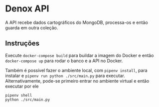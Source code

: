 # Denox API
A API recebe dados cartográficos do MongoDB, processa-os e então guarda em outra coleção.

## Instruções
Execute `docker-compose build` para buildar a imagem do Docker e então `docker-compose up` para rodar o banco e a API no Docker. 

Também é possível fazer o ambiente local, com `pipenv install`, para instalar e `pipenv run python ./src/main.py` para executar. Alternativamente, pode-se primeiro entrar no ambiente virtual e então executar por ele
```
pipenv shell
python ./src/main.py
```
